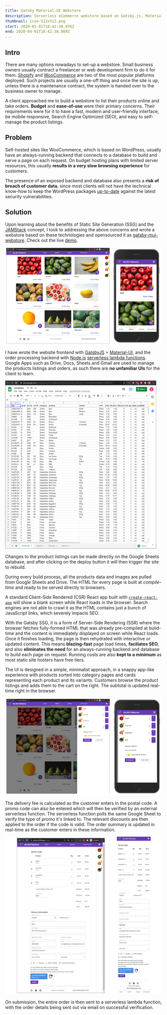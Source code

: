 ```yaml
---
title: Gatsby Material-UI Webstore
description: Serverless eCommerce webstore based on Gatsby.js, Material-UI, Google Apps.
thumbnail: icon-512x512.png
start: 2020-01-01T18:42:38.976Z
end: 2020-04-01T18:42:38.989Z
---
```

## Intro

There are many options nowadays to set-up a webstore. Small business owners usually contract a freelancer or web development firm to do it for them. [Shopify](https://www.shopify.com/) and [WooCommerce](https://woocommerce.com/) are two of the most popular platforms deployed. Such projects are usually a one-off thing and once the site is up, unless there is a maintenance contract, the system is handed over to the business owner to manage.

A client approached me to build a webstore to list their products online and take orders. **Budget** and **ease-of-use** were their primary concerns. Their requirements were for it to have a fast, modern and user-friendly interface, be mobile responsive, Search Engine Optimized (SEO), and easy to self-manage the product listings.

## Problem

Self-hosted sites like WooCommerce, which is based on WordPress, usually have an always-running backend that connects to a database to build and serve a page on each request. On budget hosting plans with limited server resources, this usually **results in a very slow browsing experience** for customers.

The presence of an exposed backend and database also presents a **risk of breach of customer data**, since most clients will not have the technical know-how to keep the WordPress packages [up-to-date](https://kinsta.com/blog/is-wordpress-secure/) against the latest security vulnerabilities.

## Solution

Upon learning about the benefits of Static Site Generation (SSG) and the [JAMStack](https://jamstack.org/) concept, I took to addressing the above concerns and wrote a webstore based on these technologies and opensourced it as [gatsby-mui-webstore](https://github.com/gatsbymuiwebstore/gatsby-mui-webstore). Check out the live [demo](https://gmws.netlify.app/).

![Products page](1.png "Products Page")

I have wrote the website frontend with [GatsbyJS](https://www.gatsbyjs.com/) + [Material-UI](https://material-ui.com/), and the order processing backend with [Node.js](https://nodejs.org/en/) [serverless lambda functions](https://www.netlify.com/products/functions/). Google Apps such as Drive, Docs, Sheets and Gmail are used to manage the products listings and orders, as such there are **no unfamiliar UIs** for the client to learn.

![Products database](2.png "Products Database")

Changes to the product listings can be made directly on the Google Sheets database, and after clicking on the deploy button it will then trigger the site to rebuild.

During every build process, all the products data and images are pulled from Google Sheets and Drive. The HTML for every page is built at *compile-time* and ready to be served directly to browsers.

A standard Client-Side Rendered (CSR) React app built with [`create-react-app`](https://github.com/facebook/create-react-app) will show a blank screen while React loads in the browser. Search engines are not able to crawl it as the HTML contains just a bunch of JavaScript links, which severely impacts SEO.

With the Gatsby SSG, it is a form of Server-Side Rendering (SSR) where the browser fetches fully-formed HTML that was already pre-compiled at build-time and the content is immediately displayed on screen while React loads. Once it finishes loading, the page is then rehydrated with interactive or updated content. This means **blazing-fast** page load times, **faciliates SEO**, and also **eliminates the need** for an always-running backend and database to build each page on request. Running costs are also **kept to a minimum** as most static site hosters have free tiers.

The UI is designed in a simple, minimalist approach, in a snappy app-like experience with products sorted into category pages and cards representing each product and its variants. Customers browse the product listings and adds them to the cart on the right. The subtotal is updated real-time right in the browser.

![Shopping Cart](3.png "Shopping Cart")

The delivery fee is calculated as the customer enters in the postal code. A promo code can also be entered which will then be verified by an external serverless function. The serverless function polls the same Google Sheet to verify the type of promo it's linked to. The relevant discounts are then applied to the order if the code is valid. The order summary is updated in real-time as the customer enters in these information.

![Order Page](4.png "Order Page")

On submission, the entire order is then sent to a serverless lambda function, with the order details being sent out via email on successful verification.